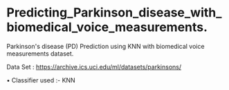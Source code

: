 # Predicting_Parkinson_disease_with_biomedical_voice_measurements.
Parkinson's disease (PD) Prediction using KNN with biomedical voice measurements dataset.

Data Set :
https://archive.ics.uci.edu/ml/datasets/parkinsons/

• Classifier used :- KNN
